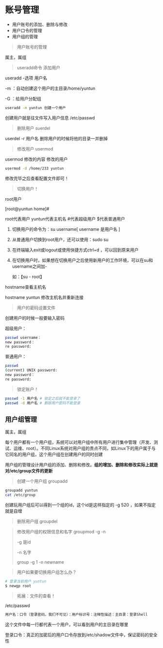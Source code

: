 # 账号管理

- 用户账号的添加、删除与修改
- 用户口令的管理
- 用户组的管理



> 用户账号的管理

属主，属组

> useradd命令 添加用户

useradd -选项 用户名

-m ：自动创建这个用户的主目录/home/yuntun

-G ：给用户分配组

```bash
useradd -m yuntun 创建一个用户
```

创建用户就是往文件写入用户信息 /etc/passwd

> 删除用户 suerdel

userdel -r  用户名 删除用户的时候将他的目录一并删掉

> 修改用户 usermod

usermod 修改的内容 修改的用户 

```bash
usermod -d /home/233 yuntun
```

修改完毕之后查看配置文件即可！

> 切换用户！

root用户

[root@yuntun home]#

root代表用户 yuntun代表主机名 #代表超级用户 $代表普通用户 



1. 切换用户的命令为：su username[ username 是用户名 ]

2. 从普通用户切换到root用户，还可以使用：sudo su

3. 在终端输入exit或logout或使用快捷方式ctrl+d ，可以回到原来用户

4. 在切换用户时，如果想在切换用户之后使用新用户的工作环境，可以在su和username之间加-

   如：【su - root】

hostname查看主机名

hostname yuntun 修改主机名并重新连接

> 用户的密码设置文件

创建用户的时候一般要输入密码

超级用户：

```bash
passwd username：
new password：
re password:
```

普通用户：

```bash
passwd
(current) UNIX password:
new password：
re password:
```

> 锁定账户！

```bash
passwd -1 用户名 # 锁定之后就不能登录了
passwd -d 用户名 # 删除用户密码不能登录
```





## 用户组管理

属主，属组

每个用户都有一个用户组，系统可以对用户组中所有用户进行集中管理（开发、测试、运维、root）。不同Linux系统对用户组的贵点不同，如Linux下的用户属于与它同名的用户组，这个用户组在创建用户的同时创建

用户组的管理设计用户组的添加、删除和修改。**组的增加、删除和修改实际上就是对/etc/group文件的更新**

> 创建一个用户组 groupadd

 ~~~bash
groupadd yuntun
cat /etc/group
 ~~~

创建玩用户组后可以得到一个组的id，这个id是这样指定的 -g 520 ，如果不指定就是自增

> 删除用户组 groupdel

> 修改用户组的权限信息和名字 groupmod -g -n
>
> -g 是id
>
> -n 名字
>
> group -g 1 -n newname

> 用户如果要切换用户组怎么办？

```bash
# 登录当前用户 yuntun
$ newgp root
```



> 拓展：文件的查看！

/etc/passwd

```bash
用户名：口令（登录密码，我们不可见）：用户标识号：注释性描述：主目录：登录Shell
```

这个文件中每一行都代表一个用户，可以看到用户的主目录在哪里

登录口令：真正的加密后的用户口令存放到/etc/shadow文件中，保证密码的安全性



















